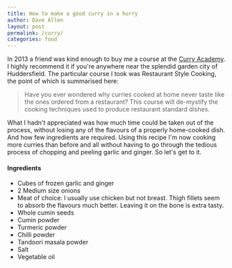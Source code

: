 ```yaml
---
title: How to make a good curry in a hurry
author: Dave Allen
layout: post
permalink: /curry/
categories: food
---
```


In 2013 a friend was kind enough to buy me a course at the [Curry Academy][1]. I highly recommend it if you're anywhere near the splendid garden city of Huddersfield. The particular course I took was Restaurant Style Cooking, the point of which is summarised here:

> Have you ever wondered why curries cooked at home never taste like the ones ordered from a restaurant? This course will de-mystify the cooking techniques used to produce restaurant standard dishes.

What I hadn't appreciated was how much time could be taken out of the process, without losing any of the flavours of a properly home-cooked dish. And how few ingredients are required. Using this recipe I'm now cooking more curries than before and all without having to go through the tedious process of chopping and peeling garlic and ginger. So let's get to it.

#### Ingredients
* Cubes of frozen garlic and ginger
* 2 Medium size onions
* Meat of choice: I usually use chicken but not breast. Thigh fillets seem to absorb the flavours much better. Leaving it on the bone is extra tasty.
* Whole cumin seeds
* Cumin powder
* Turmeric powder
* Chilli powder
* Tandoori masala powder
* Salt
* Vegetable oil



[1]: http://www.curryacademy.co.uk/
[2]: http://www.javidsupermarket.co.uk/